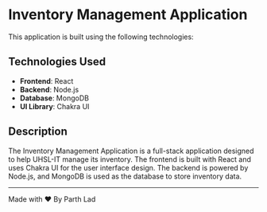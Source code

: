 # Inventory Management Application

This application is built using the following technologies:

## Technologies Used

- **Frontend**: React
- **Backend**: Node.js
- **Database**: MongoDB
- **UI Library**: Chakra UI

## Description

The Inventory Management Application is a full-stack application designed to help UHSL-IT manage its inventory. The frontend is built with React and uses Chakra UI for the user interface design. The backend is powered by Node.js, and MongoDB is used as the database to store inventory data.

---
Made with ❤️ By Parth Lad 

